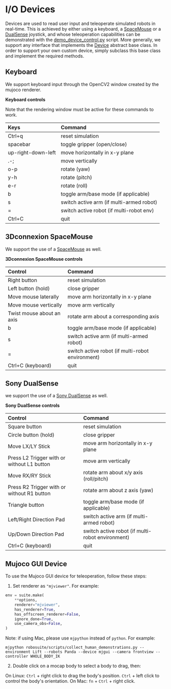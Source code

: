 # I/O Devices

Devices are used to read user input and teleoperate simulated robots in real-time. This is achieved by either using a keyboard, a [SpaceMouse](https://www.3dconnexion.com/spacemouse_compact/en/) or a [DualSense](https://www.playstation.com/en-us/accessories/dualsense-wireless-controller/) joystick, and whose teleoperation capabilities can be demonstrated with the [demo_device_control.py](../demos.html#teleoperation) script. More generally, we support any interface that implements the [Device](../simulation/device) abstract base class. In order to support your own custom device, simply subclass this base class and implement the required methods.

## Keyboard

We support keyboard input through the OpenCV2 window created by the mujoco renderer. 

**Keyboard controls**

Note that the rendering window must be active for these commands to work.

|        Keys         |                   Command                  |
| :------------------ | :----------------------------------------- |
|      Ctrl+q         |               reset simulation             |
|     spacebar        |          toggle gripper (open/close)       |
| up-right-down-left  |       move horizontally in x-y plane       |
|        .-;          |                move vertically             |
|        o-p          |                 rotate (yaw)               |
|        y-h          |                rotate (pitch)              |
|        e-r          |                 rotate (roll)              |
|         b           |     toggle arm/base mode (if applicable)  |
|         s           |  switch active arm (if multi-armed robot)  |
|         =           | switch active robot (if multi-robot env)   |
|       Ctrl+C           |                    quit                    |


## 3Dconnexion SpaceMouse

We support the use of a [SpaceMouse](https://www.3dconnexion.com/spacemouse_compact/en/) as well.

**3Dconnexion SpaceMouse controls**

|          Control          |                Command                |
| :------------------------ | :------------------------------------ |
|       Right button        |           reset simulation            |
|    Left button (hold)     |             close gripper             |
|   Move mouse laterally    |  move arm horizontally in x-y plane   |
|   Move mouse vertically   |          move arm vertically          |
| Twist mouse about an axis | rotate arm about a corresponding axis |
|           b               |  toggle arm/base mode (if applicable) |
|           s               |  switch active arm (if multi-armed robot)  |
|           =               |  switch active robot (if multi-robot environment)   |
|      Ctrl+C (keyboard)    |                 quit                  |

## Sony DualSense

we support the use of a [Sony DualSense](https://www.playstation.com/en-us/accessories/dualsense-wireless-controller/) as well.

**Sony DualSense controls**

|          Control             |                Command                |
| :--------------------------- | :------------------------------------ |
|       Square button          |           reset simulation            |
|    Circle button (hold)      |             close gripper             |
|      Move LX/LY Stick        |  move arm horizontally in x-y plane   |
|   Press L2 Trigger with or without L1 button   |          move arm vertically          |
|   Move RX/RY Stick           |  rotate arm about x/y axis (roll/pitch)   |
|   Press R2 Trigger with or without R1 button   |          rotate arm about z axis (yaw)          |
|      Triangle button         |           toggle arm/base mode (if applicable)             |
|   Left/Right Direction Pad   |   switch active arm (if multi-armed robot)  |
|    Up/Down Direction Pad     |    switch active robot (if multi-robot environment)  |
|      Ctrl+C (keyboard)       |                 quit                  |

## Mujoco GUI Device

To use the Mujoco GUI device for teleoperation, follow these steps:

1. Set renderer as `"mjviewer"`. For example:

```python
env = suite.make(
    **options,
    renderer="mjviewer",
    has_renderer=True,
    has_offscreen_renderer=False,
    ignore_done=True,
    use_camera_obs=False,
)
```

Note: if using Mac, please use `mjpython` instead of `python`. For example:

```mjpython robosuite/scripts/collect_human_demonstrations.py --environment Lift --robots Panda --device mjgui --camera frontview --controller WHOLE_BODY_IK```

2. Double click on a mocap body to select a body to drag, then:

On Linux: `Ctrl` + right click to drag the body's position. `Ctrl` + left click to control the body's orientation.
On Mac: `fn` + `Ctrl` + right click.
